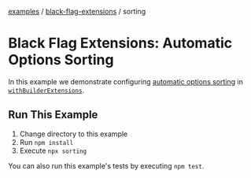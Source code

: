 [examples][1] / [black-flag-extensions][2] / sorting

# Black Flag Extensions: Automatic Options Sorting

In this example we demonstrate configuring [automatic options sorting][3] in
[`withBuilderExtensions`][4].

## Run This Example

1. Change directory to this example
2. Run `npm install`
3. Execute `npx sorting`

You can also run this example's tests by executing `npm test`.

[1]: ../../README.md
[2]: ../README.md
[3]: ../../../packages/extensions/README.md#automatic-sorting-of-options
[4]: ../../../packages/extensions/README.md#withbuilderextensions
